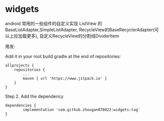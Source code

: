 # widgets
android 常用的一些组件的自定义实现
ListView 的BaseListAdapter,SimpleListAdapter,
RecycleView的BaseRecyclerAdapter(可以上拉加载更多),
自定义RecycleView的分割线DividerItem


用发:

Add it in your root build.gradle at the end of repositories:

	allprojects {
		repositories {
			...
			maven { url 'https://www.jitpack.io' }
		}
	}
  
Step 2. Add the dependency

	dependencies {
	        implementation 'com.github.zhougan870822:widgets:tag'
	}
